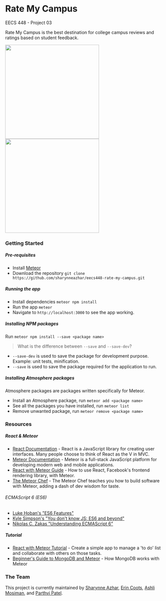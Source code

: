 # Rate My Campus

EECS 448 - Project 03

Rate My Campus is the best destination for college campus reviews and ratings
based on student feedback.

<a href="[http://i.imgur.com/tlfimbK.png]">
  <img src="http://i.imgur.com/tlfimbK.png" height="300" />
</a>
<a href="http://i.imgur.com/30UCTYa.png">
  <img src="http://i.imgur.com/30UCTYa.png" height="300" />
</a>

### Getting Started
##### Pre-requisites
- Install [Meteor][9]
- Download the repository
  `git clone https://github.com/sharynneazhar/eecs448-rate-my-campus.git`

##### Running the app
- Install dependencies `meteor npm install`
- Run the app `meteor`
- Navigate to `http://localhost:3000` to see the app working.

##### Installing NPM packages
Run `meteor npm install --save <package name>`
> What is the difference between `--save` and `--save-dev`?  
- `--save-dev` is used to save the package for development purpose. Example:
unit tests, minification.
- `--save` is used to save the package required for the application to run.

##### Installing Atmosphere packages
Atmosphere packages are packages written specifically for Meteor.
- Install an Atmosphere package, run `meteor add <package name>`
- See all the packages you have installed, run `meteor list`
- Remove unwanted package, run `meteor remove <package name>`


### Resources
##### React & Meteor
- [React Documentation][4] - React is a JavaScript library for creating user
interfaces. Many people choose to think of React as the V in MVC.
- [Meteor Documentation][1] - Meteor is a full-stack JavaScript platform for
developing modern web and mobile applications.
- [React with Meteor Guide][2] - How to use React, Facebook's frontend
rendering library, with Meteor.
- [The Meteor Chef][13] - The Meteor Chef teaches you how to build software with Meteor, adding a dash of dev wisdom for taste.

###### ECMAScript 6 (ES6)
- [Luke Hoban's "ES6 Features"][10]
- [Kyle Simpson's "You don't know JS: ES6 and beyond"][11]
- [Nikolas C. Zakas "Understanding ECMAScript 6"][12]

##### Tutorial
- [React with Meteor Tutorial][3] - Create a simple app to manage a 'to do'
list and collaborate with others on those tasks.
- [Beginner's Guide to MongoDB and Meteor][14] - How MongoDB works with Meteor


### The Team
This project is currently maintained by [Sharynne Azhar][5], [Erin Coots][6],
[Ashli Mosiman][7], and [Parthvi Patel][8].


[1]: http://docs.meteor.com/#/full/
[2]: https://guide.meteor.com/react.html
[3]: https://www.meteor.com/tutorials/react/creating-an-app
[4]: https://facebook.github.io/react/docs/getting-started.html
[5]: https://github.com/sharynneazhar
[6]: https://github.com/erincoots
[7]: https://github.com/ashlimosiman
[8]: https://github.com/parthvip28
[9]: https://www.meteor.com/install
[10]: https://github.com/lukehoban/es6features#readme
[11]: https://github.com/getify/You-Dont-Know-JS/tree/master/es6%20%26%20beyond
[12]: https://github.com/nzakas/understandinges6
[13]: https://themeteorchef.com/
[14]: http://meteortips.com/first-meteor-tutorial/databases-part-1/
